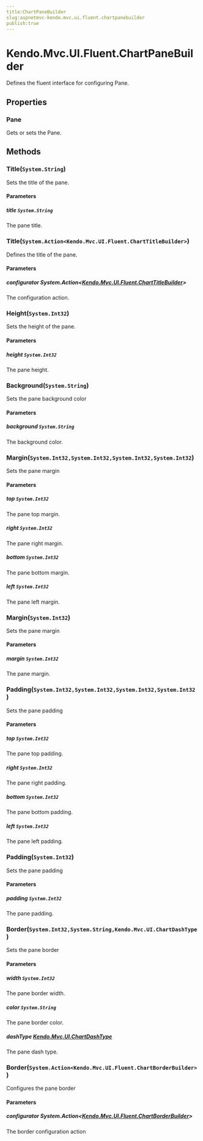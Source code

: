 ```yaml
---
title:ChartPaneBuilder
slug:aspnetmvc-kendo.mvc.ui.fluent.chartpanebuilder
publish:true
---
```


# Kendo.Mvc.UI.Fluent.ChartPaneBuilder
Defines the fluent interface for configuring Pane.


## Properties
### Pane
Gets or sets the Pane.



## Methods

### Title(`System.String`)
Sets the title of the pane.


#### Parameters

##### title `System.String`
The pane title.





### Title(`System.Action<Kendo.Mvc.UI.Fluent.ChartTitleBuilder>`)
Defines the title of the pane.


#### Parameters

##### configurator System.Action<[Kendo.Mvc.UI.Fluent.ChartTitleBuilder](/kendo-ui/api/wrappers/aspnet-mvc/Kendo.Mvc.UI.Fluent/ChartTitleBuilder)>
The configuration action.





### Height(`System.Int32`)
Sets the height of the pane.


#### Parameters

##### height `System.Int32`
The pane height.





### Background(`System.String`)
Sets the pane background color


#### Parameters

##### background `System.String`
The background color.





### Margin(`System.Int32,System.Int32,System.Int32,System.Int32`)
Sets the pane margin


#### Parameters

##### top `System.Int32`
The pane top margin.

##### right `System.Int32`
The pane right margin.

##### bottom `System.Int32`
The pane bottom margin.

##### left `System.Int32`
The pane left margin.





### Margin(`System.Int32`)
Sets the pane margin


#### Parameters

##### margin `System.Int32`
The pane margin.





### Padding(`System.Int32,System.Int32,System.Int32,System.Int32`)
Sets the pane padding


#### Parameters

##### top `System.Int32`
The pane top padding.

##### right `System.Int32`
The pane right padding.

##### bottom `System.Int32`
The pane bottom padding.

##### left `System.Int32`
The pane left padding.





### Padding(`System.Int32`)
Sets the pane padding


#### Parameters

##### padding `System.Int32`
The pane padding.





### Border(`System.Int32,System.String,Kendo.Mvc.UI.ChartDashType`)
Sets the pane border


#### Parameters

##### width `System.Int32`
The pane border width.

##### color `System.String`
The pane border color.

##### dashType [Kendo.Mvc.UI.ChartDashType](/kendo-ui/api/wrappers/aspnet-mvc/Kendo.Mvc.UI/ChartDashType)
The pane dash type.





### Border(`System.Action<Kendo.Mvc.UI.Fluent.ChartBorderBuilder>`)
Configures the pane border


#### Parameters

##### configurator System.Action<[Kendo.Mvc.UI.Fluent.ChartBorderBuilder](/kendo-ui/api/wrappers/aspnet-mvc/Kendo.Mvc.UI.Fluent/ChartBorderBuilder)>
The border configuration action






